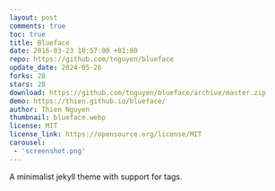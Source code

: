```yaml
---
layout: post
comments: true
toc: true
title: Blueface
date: 2016-03-23 10:57:00 +01:00
repo: https://github.com/tnguyen/blueface
update_date: 2024-05-26
forks: 28
stars: 28
download: https://github.com/tnguyen/blueface/archive/master.zip
demo: https://thien.github.io/blueface/
author: Thien Nguyen
thumbnail: blueface.webp
license: MIT
license_link: https://opensource.org/license/MIT
carousel:
 - 'screenshot.png'
---
```


A minimalist jekyll theme with support for tags.
